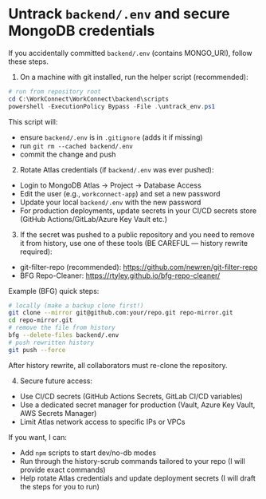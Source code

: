 # Untrack `backend/.env` and secure MongoDB credentials

If you accidentally committed `backend/.env` (contains MONGO_URI), follow these steps.

1) On a machine with git installed, run the helper script (recommended):

```powershell
# run from repository root
cd C:\WorkConnect\WorkConnect\backend\scripts
powershell -ExecutionPolicy Bypass -File .\untrack_env.ps1
```

This script will:
- ensure `backend/.env` is in `.gitignore` (adds it if missing)
- run `git rm --cached backend/.env`
- commit the change and push

2) Rotate Atlas credentials (if `backend/.env` was ever pushed):
- Login to MongoDB Atlas → Project → Database Access
- Edit the user (e.g., `workconnect-app`) and set a new password
- Update your local `backend/.env` with the new password
- For production deployments, update secrets in your CI/CD secrets store (GitHub Actions/GitLab/Azure Key Vault etc.)

3) If the secret was pushed to a public repository and you need to remove it from history, use one of these tools (BE CAREFUL — history rewrite required):
- git-filter-repo (recommended): https://github.com/newren/git-filter-repo
- BFG Repo-Cleaner: https://rtyley.github.io/bfg-repo-cleaner/

Example (BFG) quick steps:

```bash
# locally (make a backup clone first!)
git clone --mirror git@github.com:your/repo.git repo-mirror.git
cd repo-mirror.git
# remove the file from history
bfg --delete-files backend/.env
# push rewritten history
git push --force
```

After history rewrite, all collaborators must re-clone the repository.

4) Secure future access:
- Use CI/CD secrets (GitHub Actions Secrets, GitLab CI/CD variables)
- Use a dedicated secret manager for production (Vault, Azure Key Vault, AWS Secrets Manager)
- Limit Atlas network access to specific IPs or VPCs

If you want, I can:
- Add `npm` scripts to start dev/no-db modes
- Run through the history-scrub commands tailored to your repo (I will provide exact commands)
- Help rotate Atlas credentials and update deployment secrets (I will draft the steps for you to run)
